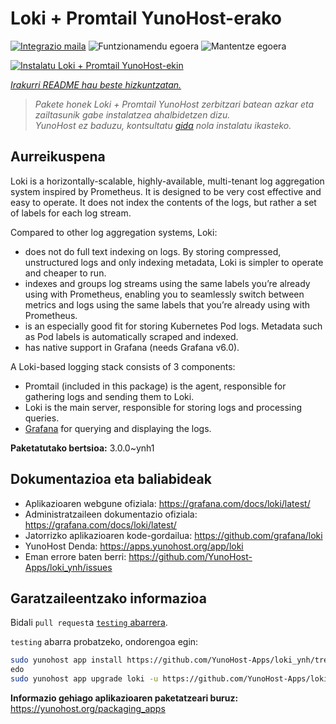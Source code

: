<!--
Ohart ongi: README hau automatikoki sortu da <https://github.com/YunoHost/apps/tree/master/tools/readme_generator>ri esker
EZ editatu eskuz.
-->

# Loki + Promtail YunoHost-erako

[![Integrazio maila](https://dash.yunohost.org/integration/loki.svg)](https://ci-apps.yunohost.org/ci/apps/loki/) ![Funtzionamendu egoera](https://ci-apps.yunohost.org/ci/badges/loki.status.svg) ![Mantentze egoera](https://ci-apps.yunohost.org/ci/badges/loki.maintain.svg)

[![Instalatu Loki + Promtail YunoHost-ekin](https://install-app.yunohost.org/install-with-yunohost.svg)](https://install-app.yunohost.org/?app=loki)

*[Irakurri README hau beste hizkuntzatan.](./ALL_README.md)*

> *Pakete honek Loki + Promtail YunoHost zerbitzari batean azkar eta zailtasunik gabe instalatzea ahalbidetzen dizu.*  
> *YunoHost ez baduzu, kontsultatu [gida](https://yunohost.org/install) nola instalatu ikasteko.*

## Aurreikuspena

Loki is a horizontally-scalable, highly-available, multi-tenant log aggregation system inspired by Prometheus. It is designed to be very cost effective and easy to operate. It does not index the contents of the logs, but rather a set of labels for each log stream.

Compared to other log aggregation systems, Loki:

- does not do full text indexing on logs. By storing compressed, unstructured logs and only indexing metadata, Loki is simpler to operate and cheaper to run.
- indexes and groups log streams using the same labels you’re already using with Prometheus, enabling you to seamlessly switch between metrics and logs using the same labels that you’re already using with Prometheus.
- is an especially good fit for storing Kubernetes Pod logs. Metadata such as Pod labels is automatically scraped and indexed.
- has native support in Grafana (needs Grafana v6.0).

A Loki-based logging stack consists of 3 components:
- Promtail (included in this package) is the agent, responsible for gathering logs and sending them to Loki.
- Loki is the main server, responsible for storing logs and processing queries.
- [Grafana](https://github.com/Yunohost-Apps/grafana_ynh) for querying and displaying the logs.


**Paketatutako bertsioa:** 3.0.0~ynh1
## Dokumentazioa eta baliabideak

- Aplikazioaren webgune ofiziala: <https://grafana.com/docs/loki/latest/>
- Administratzaileen dokumentazio ofiziala: <https://grafana.com/docs/loki/latest/>
- Jatorrizko aplikazioaren kode-gordailua: <https://github.com/grafana/loki>
- YunoHost Denda: <https://apps.yunohost.org/app/loki>
- Eman errore baten berri: <https://github.com/YunoHost-Apps/loki_ynh/issues>

## Garatzaileentzako informazioa

Bidali `pull request`a [`testing` abarrera](https://github.com/YunoHost-Apps/loki_ynh/tree/testing).

`testing` abarra probatzeko, ondorengoa egin:

```bash
sudo yunohost app install https://github.com/YunoHost-Apps/loki_ynh/tree/testing --debug
edo
sudo yunohost app upgrade loki -u https://github.com/YunoHost-Apps/loki_ynh/tree/testing --debug
```

**Informazio gehiago aplikazioaren paketatzeari buruz:** <https://yunohost.org/packaging_apps>

